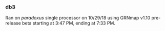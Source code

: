 ### db3
Ran on _paradoxus_ single processor on 10/29/18 using GRNmap v1.10 pre-release beta starting at 3:47 PM, ending at 7:33 PM.
